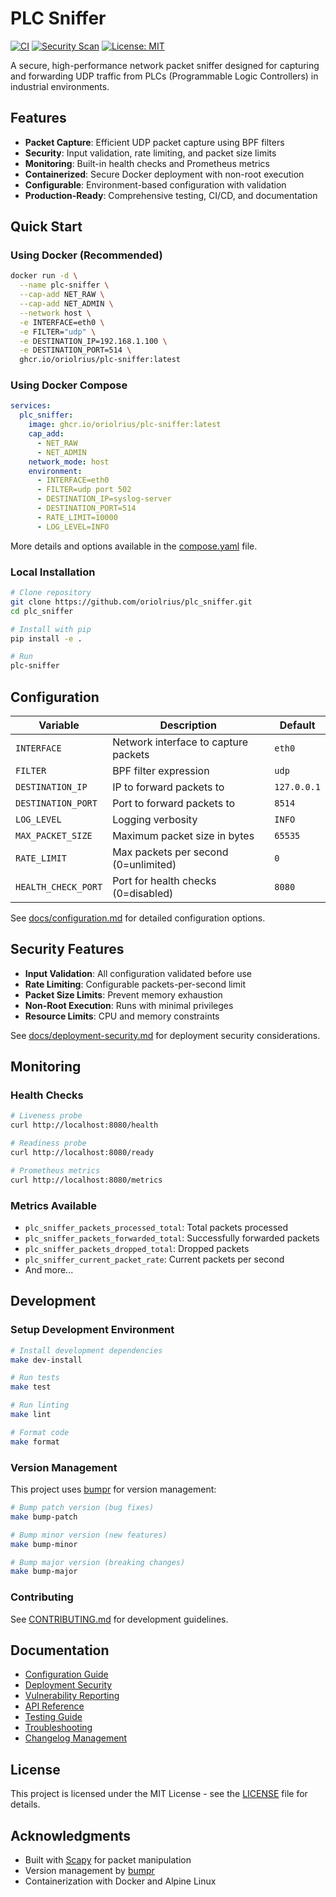 # PLC Sniffer

[![CI](https://github.com/oriolrius/plc_sniffer/actions/workflows/ci.yml/badge.svg)](https://github.com/oriolrius/plc_sniffer/actions/workflows/ci.yml)
[![Security Scan](https://github.com/oriolrius/plc_sniffer/actions/workflows/security.yml/badge.svg)](https://github.com/oriolrius/plc_sniffer/actions/workflows/security.yml)
[![License: MIT](https://img.shields.io/badge/License-MIT-yellow.svg)](https://opensource.org/licenses/MIT)

A secure, high-performance network packet sniffer designed for capturing and forwarding UDP traffic from PLCs (Programmable Logic Controllers) in industrial environments.

## Features

- **Packet Capture**: Efficient UDP packet capture using BPF filters
- **Security**: Input validation, rate limiting, and packet size limits
- **Monitoring**: Built-in health checks and Prometheus metrics
- **Containerized**: Secure Docker deployment with non-root execution
- **Configurable**: Environment-based configuration with validation
- **Production-Ready**: Comprehensive testing, CI/CD, and documentation

## Quick Start

### Using Docker (Recommended)

```bash
docker run -d \
  --name plc-sniffer \
  --cap-add NET_RAW \
  --cap-add NET_ADMIN \
  --network host \
  -e INTERFACE=eth0 \
  -e FILTER="udp" \
  -e DESTINATION_IP=192.168.1.100 \
  -e DESTINATION_PORT=514 \
  ghcr.io/oriolrius/plc-sniffer:latest
```

### Using Docker Compose

```yaml
services:
  plc_sniffer:
    image: ghcr.io/oriolrius/plc-sniffer:latest
    cap_add:
      - NET_RAW
      - NET_ADMIN
    network_mode: host
    environment:
      - INTERFACE=eth0
      - FILTER=udp port 502
      - DESTINATION_IP=syslog-server
      - DESTINATION_PORT=514
      - RATE_LIMIT=10000
      - LOG_LEVEL=INFO
```

More details and options available in the [compose.yaml](compose.yaml) file.

### Local Installation

```bash
# Clone repository
git clone https://github.com/oriolrius/plc_sniffer.git
cd plc_sniffer

# Install with pip
pip install -e .

# Run
plc-sniffer
```

## Configuration

| Variable | Description | Default |
|----------|-------------|---------|
| `INTERFACE` | Network interface to capture packets | `eth0` |
| `FILTER` | BPF filter expression | `udp` |
| `DESTINATION_IP` | IP to forward packets to | `127.0.0.1` |
| `DESTINATION_PORT` | Port to forward packets to | `8514` |
| `LOG_LEVEL` | Logging verbosity | `INFO` |
| `MAX_PACKET_SIZE` | Maximum packet size in bytes | `65535` |
| `RATE_LIMIT` | Max packets per second (0=unlimited) | `0` |
| `HEALTH_CHECK_PORT` | Port for health checks (0=disabled) | `8080` |

See [docs/configuration.md](docs/configuration.md) for detailed configuration options.

## Security Features

- **Input Validation**: All configuration validated before use
- **Rate Limiting**: Configurable packets-per-second limit
- **Packet Size Limits**: Prevent memory exhaustion
- **Non-Root Execution**: Runs with minimal privileges
- **Resource Limits**: CPU and memory constraints

See [docs/deployment-security.md](docs/deployment-security.md) for deployment security considerations.

## Monitoring

### Health Checks

```bash
# Liveness probe
curl http://localhost:8080/health

# Readiness probe
curl http://localhost:8080/ready

# Prometheus metrics
curl http://localhost:8080/metrics
```

### Metrics Available

- `plc_sniffer_packets_processed_total`: Total packets processed
- `plc_sniffer_packets_forwarded_total`: Successfully forwarded packets
- `plc_sniffer_packets_dropped_total`: Dropped packets
- `plc_sniffer_current_packet_rate`: Current packets per second
- And more...

## Development

### Setup Development Environment

```bash
# Install development dependencies
make dev-install

# Run tests
make test

# Run linting
make lint

# Format code
make format
```

### Version Management

This project uses [bumpr](https://github.com/oriolrius/bumpr) for version management:

```bash
# Bump patch version (bug fixes)
make bump-patch

# Bump minor version (new features)
make bump-minor

# Bump major version (breaking changes)
make bump-major
```

### Contributing

See [CONTRIBUTING.md](CONTRIBUTING.md) for development guidelines.

## Documentation

- [Configuration Guide](docs/configuration.md)
- [Deployment Security](docs/deployment-security.md)
- [Vulnerability Reporting](docs/vulnerability-reporting.md)
- [API Reference](docs/api.md)
- [Testing Guide](docs/testing.md)
- [Troubleshooting](docs/troubleshooting.md)
- [Changelog Management](docs/changelog-guide.md)

## License

This project is licensed under the MIT License - see the [LICENSE](LICENSE) file for details.

## Acknowledgments

- Built with [Scapy](https://scapy.net/) for packet manipulation
- Version management by [bumpr](https://github.com/oriolrius/bumpr)
- Containerization with Docker and Alpine Linux